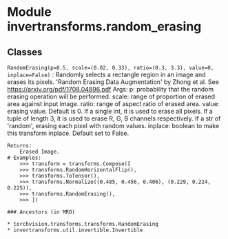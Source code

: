 Module invertransforms.random_erasing
=====================================

Classes
-------

`RandomErasing(p=0.5, scale=(0.02, 0.33), ratio=(0.3, 3.3), value=0, inplace=False)`
:   Randomly selects a rectangle region in an image and erases its pixels.
        'Random Erasing Data Augmentation' by Zhong et al.
        See https://arxiv.org/pdf/1708.04896.pdf
    Args:
         p: probability that the random erasing operation will be performed.
         scale: range of proportion of erased area against input image.
         ratio: range of aspect ratio of erased area.
         value: erasing value. Default is 0. If a single int, it is used to
            erase all pixels. If a tuple of length 3, it is used to erase
            R, G, B channels respectively.
            If a str of 'random', erasing each pixel with random values.
         inplace: boolean to make this transform inplace. Default set to False.
    
    Returns:
        Erased Image.
    # Examples:
        >>> transform = transforms.Compose([
        >>> transforms.RandomHorizontalFlip(),
        >>> transforms.ToTensor(),
        >>> transforms.Normalize((0.485, 0.456, 0.406), (0.229, 0.224, 0.225)),
        >>> transforms.RandomErasing(),
        >>> ])

    ### Ancestors (in MRO)

    * torchvision.transforms.transforms.RandomErasing
    * invertransforms.util.invertible.Invertible